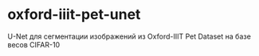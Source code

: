 # oxford-iiit-pet-unet
U-Net для сегментации изображений из Oxford-IIIT Pet Dataset на базе весов CIFAR-10
